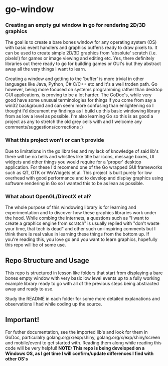 # go-window

### Creating an empty gui window in go for rendering 2D/3D graphics
The goal is to create a bare bones window for any operating system (OS) with basic event handlers 
and graphics buffer/s ready to draw pixels to. It can be used to create simple 2D/3D graphics 
from 'absolute' scratch (i.e. pixels!) for games or image viewing and editing etc.
Yes, there definitely libraries out there ready to go for building games or GUI's but they abstract
away all the very things I want to learn.

Creating a window and getting to the 'buffer' is more trivial in other languages like Java, Python, C# C/C++ etc 
and it's a well troden path. Go however, being more focused on systems programming rather than desktop 
GUI applications, is proving to be a lot harder.
The GoDoc's, while very good have some unusual terminologies for things if you come from say a win32 background
and can seem more confusing than enlightening so I thought I'd document my findings as I build up this basic 
windowing library from as low a level as possible.
I'm also learning Go so this is as good a project as any to stretch the old grey cells with and I welcome any
comments/suggestions/corrections :)

### What this project won't or can't provide
Due to limitations in the go libraries and my lack of knowledge of said lib's there will
be no bells and whistles like title bar icons, message boxes, UI widgets and other things you
would require for a 'proper' desktop application. For these I'd recomend one of the Go wrapped
GUI frameworks such as QT, GTK or WxWidgets et al.
This project is built purely for low overhead with good performance and to develop and display 
graphics using software rendering in Go so I wanted this to be as lean as possible.

### What about OpenGL/DirectX et al?
The whole purpose of this windowing library is for learning and experimentation and to discover how these
graphics libraries work under the hood. While combing the internets, a questions such as "I want to create
a graphics engine from scratch" is usually replied with "don't waste your time, that tech is dead" and other
such un-inspiring comments but I think there is real value in learning these things from the bottom up.
If you're reading this, you love go and you want to learn graphics, hopefully this repo will be of some use.

## Repo Structure and Usage
This repo is structured in lesson like folders that start from displaying a bare bones empty window with
very basic low level events up to a fully working example library ready to go with all of the previous steps
being abstracted away and ready to use.

Study the README in each folder for some more detailed explanations and observations I had while coding
up the source.

## Important!
For futher documentation, see the imported lib's and look for them in GoDoc, particulalry golang.org/x/exp/shiny,
golang.org/x/exp/shiny/screen and mobile/event to get started with. 
Reading them along while reading this code will be very helpful!
__NOTE: This repo is being developed on a Windows OS, as I get time I will confirm/update differences
I find with other OS's__



